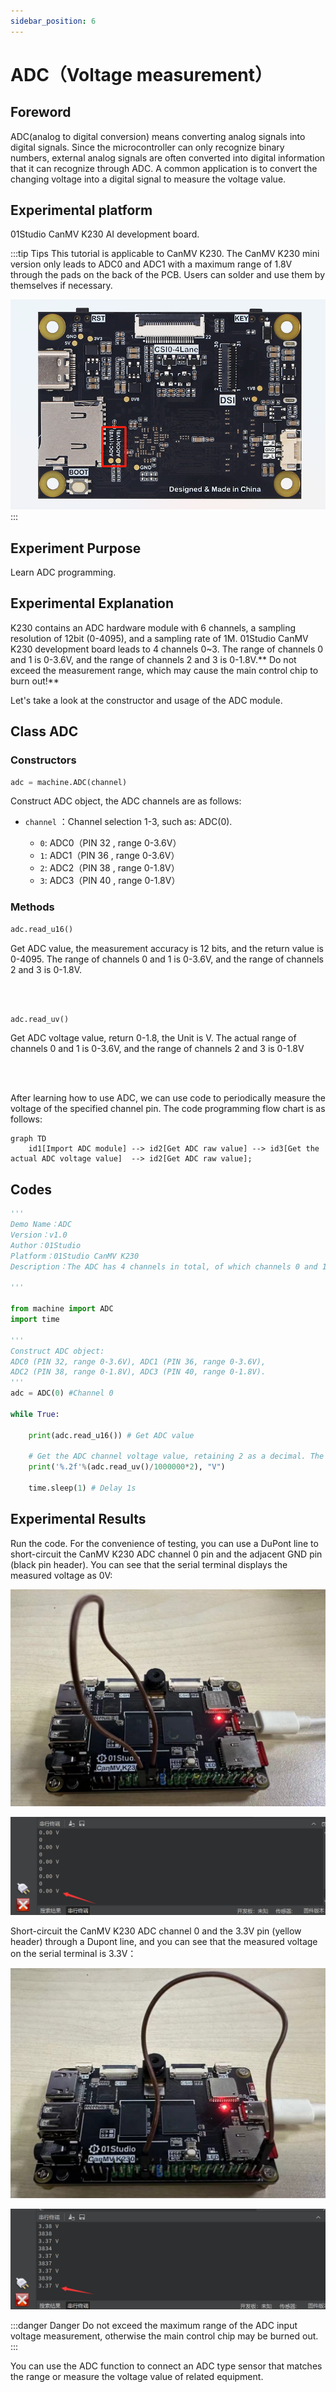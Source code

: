 ```yaml
---
sidebar_position: 6
---
```


# ADC（Voltage measurement）

## Foreword
ADC(analog to digital conversion) means converting analog signals into digital signals. Since the microcontroller can only recognize binary numbers, external analog signals are often converted into digital information that it can recognize through ADC. A common application is to convert the changing voltage into a digital signal to measure the voltage value.

## Experimental platform

01Studio CanMV K230 AI development board.

:::tip Tips
This tutorial is applicable to CanMV K230. The CanMV K230 mini version only leads to ADC0 and ADC1 with a maximum range of 1.8V through the pads on the back of the PCB. Users can solder and use them by themselves if necessary.

![adc](./img/adc/adc1.png)
:::

## Experiment Purpose
Learn ADC programming.

## Experimental Explanation

K230 contains an ADC hardware module with 6 channels, a sampling resolution of 12bit (0-4095), and a sampling rate of 1M. 01Studio CanMV K230 development board leads to 4 channels 0~3. The range of channels 0 and 1 is 0-3.6V, and the range of channels 2 and 3 is 0-1.8V.** Do not exceed the measurement range, which may cause the main control chip to burn out!**

Let's take a look at the constructor and usage of the ADC module.

## Class ADC

### Constructors
```python
adc = machine.ADC(channel)
```
Construct ADC object, the ADC channels are as follows:

- `channel` ：Channel selection 1-3, such as: ADC(0). 

    - `0`: ADC0（PIN 32 , range 0-3.6V）
    - `1`: ADC1（PIN 36 , range 0-3.6V）
    - `2`: ADC2（PIN 38 , range 0-1.8V）
    - `3`: ADC3（PIN 40 , range 0-1.8V）

### Methods
```python
adc.read_u16()
```
Get ADC value, the measurement accuracy is 12 bits, and the return value is 0-4095. The range of channels 0 and 1 is 0-3.6V, and the range of channels 2 and 3 is 0-1.8V.

<br></br>

```python
adc.read_uv()
```
Get ADC voltage value, return 0-1.8, the Unit is V. The actual range of channels 0 and 1 is 0-3.6V, and the range of channels 2 and 3 is 0-1.8V

<br></br>

After learning how to use ADC, we can use code to periodically measure the voltage of the specified channel pin. The code programming flow chart is as follows:

```mermaid
graph TD
    id1[Import ADC module] --> id2[Get ADC raw value] --> id3[Get the actual ADC voltage value]  --> id2[Get ADC raw value];
```

## Codes

```python
'''
Demo Name：ADC
Version：v1.0
Author：01Studio
Platform：01Studio CanMV K230
Description：The ADC has 4 channels in total, of which channels 0 and 1 have an actual range of 0-3.6V, and channels 2 and 3 have a range of 0-1.8V.(Please do not exceed the measurement range, which may cause the main control chip to burn out!)
    
'''

from machine import ADC
import time

'''
Construct ADC object:
ADC0 (PIN 32, range 0-3.6V), ADC1 (PIN 36, range 0-3.6V),
ADC2 (PIN 38, range 0-1.8V), ADC3 (PIN 40, range 0-1.8V).
'''
adc = ADC(0) #Channel 0

while True:

    print(adc.read_u16()) # Get ADC value

    # Get the ADC channel voltage value, retaining 2 as a decimal. The actual range of channels 0 and 1 is 0-3.6V, and the return value is x2.
    print('%.2f'%(adc.read_uv()/1000000*2), "V")

    time.sleep(1) # Delay 1s
```

## Experimental Results

Run the code. For the convenience of testing, you can use a DuPont line to short-circuit the CanMV K230 ADC channel 0 pin and the adjacent GND pin (black pin header). You can see that the serial terminal displays the measured voltage as 0V:

![adc](./img/adc/adc2.png)

![adc](./img/adc/adc3.png)

Short-circuit the CanMV K230 ADC channel 0 and the 3.3V pin (yellow header) through a Dupont line, and you can see that the measured voltage on the serial terminal is 3.3V：

![adc](./img/adc/adc4.png)

![adc](./img/adc/adc5.png)

:::danger Danger
Do not exceed the maximum range of the ADC input voltage measurement, otherwise the main control chip may be burned out.
:::

You can use the ADC function to connect an ADC type sensor that matches the range or measure the voltage value of related equipment.